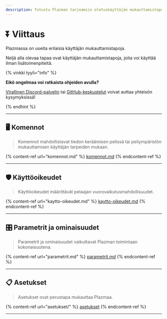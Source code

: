 ```yaml
---
description: Tutustu Plazman tarjoamiin oletuskäyttäjän mukauttamistapoihin.
---
```


# ⏬ Viittaus

Plazmassa on useita erilaisia käyttäjän mukauttamistapoja.

Neljä alla olevaa tapaa ovat käyttäjän mukauttamistapoja, joita voi käyttää ilman lisätoimenpiteitä.

{% vinkki tyyli="info" %}

**Eikö ongelmaa voi ratkaista ohjeiden avulla?**

[Virallinen Discord-palvelin](https://discord.gg/MmfC52K8A8) tai [GitHub-keskustelut](https://github.com/PlazmaMC/PlazmaBukkit/discussions) voivat auttaa yhteisön kysymyksissä!

{% endhint %}

***

## 🖥️ Komennot <a href="#id-1" id="id-1"></a>

> Komennot mahdollistavat tiedon keräämisen pelissä tai peliympäristön mukauttamisen käyttäjän tarpeiden mukaan.

{% content-ref url="komennot.md" %}
[komennot.md](komennot.md)
{% endcontent-ref %}

***

## 🛡️ Käyttöoikeudet <a href="#id-2" id="id-2"></a>

> Käyttöoikeudet määrittävät pelaajan vuorovaikutusmahdollisuudet.

{% content-ref url="kaytto-oikeudet.md" %}
[kaytto-oikeudet.md](kaytto-oikeudet.md)
{% endcontent-ref %}

***

## 🎛️ Parametrit ja ominaisuudet <a href="#id-3" id="id-3"></a>

> Parametrit ja ominaisuudet vaikuttavat Plazman toimintaan kokonaisuutena.

{% content-ref url="parametrit.md" %}
[parametrit.md](parametrit.md)
{% endcontent-ref %}

***

## 📋 Asetukset <a href="#id-4" id="id-4"></a>

> Asetukset ovat perustapa mukauttaa Plazmaa.

{% content-ref url="asetukset/" %}
[asetukset](asetukset/)
{% endcontent-ref %}

***
